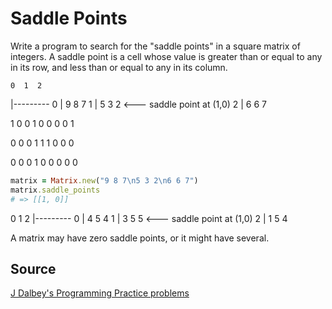 # Saddle Points

Write a program to search for the "saddle points" in a square matrix of
integers. A saddle point is a cell whose value is greater than or equal to any
in its row, and less than or equal to any in its column.

    0  1  2
  |---------
0 | 9  8  7
1 | 5  3  2     <--- saddle point at (1,0)
2 | 6  6  7

1 0 0
1 0 0
0 0 1

0 0 0
1 1 1
0 0 0

0 0 0
1 0 0
0 0 0

```ruby
matrix = Matrix.new("9 8 7\n5 3 2\n6 6 7")
matrix.saddle_points
# => [[1, 0]]
```

  0  1  2
  |---------
0 | 4  5  4
1 | 3  5  5     <--- saddle point at (1,0)
2 | 1  5  4


A matrix may have zero saddle points, or it might have several.

## Source
[J Dalbey's Programming Practice problems](http://users.csc.calpoly.edu/~jdalbey/103/Projects/ProgrammingPractice.html)
